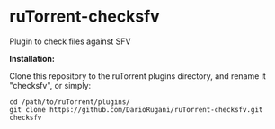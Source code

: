 # ruTorrent-checksfv
Plugin to check files against SFV

**Installation:**

Clone this repository to the ruTorrent plugins directory, and rename it "checksfv", or simply:

```
cd /path/to/ruTorrent/plugins/
git clone https://github.com/DarioRugani/ruTorrent-checksfv.git checksfv
```
